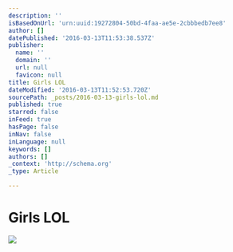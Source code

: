 ```yaml
---
description: ''
isBasedOnUrl: 'urn:uuid:19272804-50bd-4faa-ae5e-2cbbbedb7ee8'
author: []
datePublished: '2016-03-13T11:53:38.537Z'
publisher:
  name: ''
  domain: ''
  url: null
  favicon: null
title: Girls LOL
dateModified: '2016-03-13T11:52:53.720Z'
sourcePath: _posts/2016-03-13-girls-lol.md
published: true
starred: false
inFeed: true
hasPage: false
inNav: false
inLanguage: null
keywords: []
authors: []
_context: 'http://schema.org'
_type: Article

---
```

# Girls LOL
![](https://the-grid-user-content.s3-us-west-2.amazonaws.com/32712603-7613-40d9-8e0f-01af479f6c4d.png)